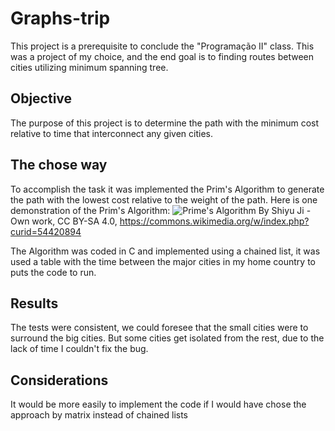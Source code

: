 # Graphs-trip

This project is a prerequisite to conclude the "Programação II" class. This was a project of my choice, and the end goal is to finding routes between cities utilizing minimum spanning tree.

## Objective

The purpose of this project is to determine the path with the minimum cost relative to time that interconnect any given cities.

## The chose way

To accomplish the task it was implemented the Prim's Algorithm to generate the path with the lowest cost relative to the weight of the path.
Here is one demonstration of the Prim's Algorithm:
![Prime's Algorithm](https://upload.wikimedia.org/wikipedia/commons/9/9b/PrimAlgDemo.gif)
By Shiyu Ji - Own work, CC BY-SA 4.0, https://commons.wikimedia.org/w/index.php?curid=54420894

The Algorithm was coded in C and implemented using a chained list, it was used a table with the time between the major cities in my home country to puts the code to run.

## Results

The tests were consistent, we could foresee that the small cities were to surround the big cities. But some cities get isolated from the rest, due to the lack of time I couldn't fix the bug.

## Considerations

It would be more easily to implement the code if I would have chose the approach by matrix instead of chained lists 

